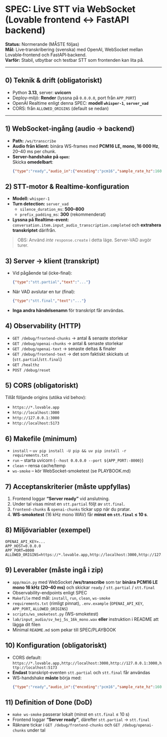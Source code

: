 # SPEC: Live STT via WebSocket (Lovable frontend ↔ FastAPI backend)

**Status:** Normerande (MÅSTE följas)  
**Mål:** Live‑transkribering (svenska) med OpenAI, WebSocket mellan Lovable‑frontend och FastAPI‑backend.  
**Varför:** Stabil, utbytbar och testbar STT som frontenden kan lita på.

---

## 0) Teknik & drift (obligatoriskt)
- Python **3.13**, server: **uvicorn**
- Deploy-miljö: **Render** (lyssna på `0.0.0.0`, port från `APP_PORT`)
- OpenAI Realtime enligt denna SPEC: **modell `whisper-1`**, **`server_vad`**
- CORS: från `ALLOWED_ORIGINS` (default se nedan)

---

## 1) WebSocket-ingång (audio → backend)

- **Path:** `/ws/transcribe`
- **Audio från klient:** binära WS-frames med **PCM16 LE, mono, 16 000 Hz**, 20–40 ms per chunk.
- **Server-handshake på `open`:**  
  Skicka **omedelbart**:
  ```json
  {"type":"ready","audio_in":{"encoding":"pcm16","sample_rate_hz":16000,"channels":1}}
  ```

## 2) STT-motor & Realtime-konfiguration

- **Modell:** `whisper-1`
- **Turn detection:** `server_vad`
  - `silence_duration_ms`: **500–800**
  - `prefix_padding_ms`: **300** (rekommenderat)
- **Lyssna på Realtime-event:**  
  `conversation.item.input_audio_transcription.completed` och **extrahera transkriptet** därifrån.

> OBS: Använd *inte* `response.create` i detta läge. Server-VAD avgör turer.

## 3) Server → klient (transkript)

- Vid pågående tal (icke-final):  
  ```json
  {"type":"stt.partial","text":"..."}
  ```
- När VAD avslutar en tur (final):  
  ```json
  {"type":"stt.final","text":"..."}
  ```
- **Inga andra händelsenamn** för transkript får användas.

## 4) Observability (HTTP)

- `GET /debug/frontend-chunks` → antal & senaste storlekar
- `GET /debug/openai-chunks` → antal & senaste storlekar
- `GET /debug/openai-text` → senaste deltas & finaler
- `GET /debug/frontend-text` → det som faktiskt skickats ut (`stt.partial`/`stt.final`)
- `GET /healthz`
- `POST /debug/reset`

## 5) CORS (obligatoriskt)

Tillåt följande origins (utöka vid behov):
- `https://*.lovable.app`
- `http://localhost:3000`
- `http://127.0.0.1:3000`
- `http://localhost:5173`

## 6) Makefile (minimum)

- `install` – `uv pip install -U pip && uv pip install -r requirements.txt`
- `run` – starta uvicorn (`--host 0.0.0.0 --port ${APP_PORT:-8000}`)
- `clean` – rensa cache/temp
- `ws-smoke` – kör WebSocket-smoketest (se PLAYBOOK.md)

## 7) Acceptanskriterier (måste uppfyllas)

1. Frontend loggar **“Server ready”** vid anslutning.
2. Under tal visas minst en `stt.partial` följt av `stt.final`.
3. `frontend-chunks` & `openai-chunks` tickar upp när du pratar.
4. **WS-smoketest** (16 kHz mono WAV) får **minst en `stt.final` ≤ 10 s**.

## 8) Miljövariabler (exempel)

```
OPENAI_API_KEY=...
APP_HOST=0.0.0.0
APP_PORT=8000
ALLOWED_ORIGINS=https://*.lovable.app,http://localhost:3000,http://127.0.0.1:3000,http://localhost:5173
```

## 9) Leverabler (måste ingå i zip)
- `app/main.py` med WebSocket **/ws/transcribe** som tar **binära PCM16 LE mono 16 kHz (20–40 ms)** och skickar `ready` / `stt.partial` / `stt.final`
- Observability-endpoints enligt SPEC
- `Makefile` med mål: `install`, `run`, `clean`, `ws-smoke`
- `requirements.txt` (rimligt pinnat), `.env.example` (`OPENAI_API_KEY`, `APP_PORT`, `ALLOWED_ORIGINS`)
- `scripts/ws_smoketest.py` (WS-smoketest)
- `lab/input_audio/sv_hej_5s_16k_mono.wav` **eller** instruktion i README att lägga dit filen
- Minimal `README.md` som pekar till SPEC/PLAYBOOK

## 10) Konfiguration (obligatoriskt)
- CORS default: `https://*.lovable.app,http://localhost:3000,http://127.0.0.1:3000,http://localhost:5173`
- **Endast** transkript-eventen `stt.partial` och `stt.final` får användas
- WS-handshake **måste** börja med:
  ```json
  {"type":"ready","audio_in":{"encoding":"pcm16","sample_rate_hz":16000,"channels":1}}
  ```

## 11) Definition of Done (DoD)
- `make ws-smoke` passerar lokalt (minst en `stt.final` ≤ 10 s)
- Frontend loggar **“Server ready”**, därefter `stt.partial` → `stt.final`
- Räknare tickar i `GET /debug/frontend-chunks` och `GET /debug/openai-chunks` under tal
